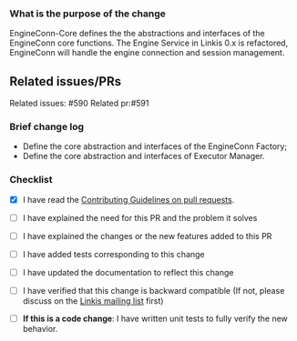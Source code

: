 <!--
Thank you for sending the PR! We appreciate you spending the time to work on these changes.
You can learn more about contributing to Apache Linkis here: https://linkis.apache.org/community/how-to-contribute
Happy contributing!
-->

### What is the purpose of the change

EngineConn-Core defines the the abstractions and interfaces of the EngineConn core functions.
The Engine Service in Linkis 0.x is refactored, EngineConn will handle the engine connection 
and session management.

## Related issues/PRs

Related issues: #590
Related pr:#591


### Brief change log

- Define the core abstraction and interfaces of the EngineConn Factory;
- Define the core abstraction and interfaces of Executor Manager.


### Checklist

- [x] I have read the [Contributing Guidelines on pull requests](https://github.com/facebook/docusaurus/blob/main/CONTRIBUTING.md#pull-requests).
- [ ] I have explained the need for this PR and the problem it solves
- [ ] I have explained the changes or the new features added to this PR
- [ ] I have added tests corresponding to this change
- [ ] I have updated the documentation to reflect this change
- [ ] I have verified that this change is backward compatible (If not, please discuss on the [Linkis mailing list](https://linkis.apache.org/community/how-to-subscribe) first)
- [ ] **If this is a code change**: I have written unit tests to fully verify the new behavior.



<!--

Note

1. Mark the PR title as `[WIP] title` until it's ready to be reviewed.
   如果PR还未准备好被review，请在标题上添加[WIP]标识(WIP work in progress)

2. Always add/update tests for any changes unless you have a good reason.
   除非您有充分的理由，否则任何修改都需要添加/更新测试
   
3. Always update the documentation to reflect the changes made in the PR.
   始终更新文档以反映 PR 中所做的更改  
   
4. After the PR is submitted, please pay attention to the execution result of git action check. 
   If there is any failure, please adjust it in time
   PR提交后，请关注git action check 执行结果，关键的check失败时，请及时修正
   
5. Before the pr is merged, if the commit is missing, you can continue to commit the code
    在未合并前，如果提交有遗漏，您可以继续提交代码 

6. After you submit PR, you can add assistant WeChat, the WeChat QR code is 
   https://user-images.githubusercontent.com/7869972/176336986-d6b9be8f-d1d3-45f1-aa45-8e6adf5dd244.png 
   您提交pr后，可以添加助手微信，微信二维码为
   https://user-images.githubusercontent.com/7869972/176336986-d6b9be8f-d1d3-45f1-aa45-8e6adf5dd244.png

-->
